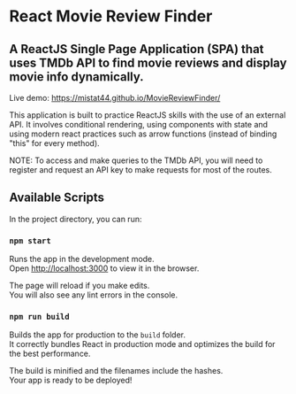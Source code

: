 # React Movie Review Finder
## A ReactJS Single Page Application (SPA) that uses TMDb API to find movie reviews and display movie info dynamically.
Live demo: https://mistat44.github.io/MovieReviewFinder/

This application is built to practice ReactJS skills with the use of an external API. It involves conditional rendering, using components with state and using modern react practices such as arrow functions (instead of binding "this" for every method). 

NOTE: To access and make queries to the TMDb API, you will need to register and request an API key to make requests for most of the routes.

## Available Scripts

In the project directory, you can run:

### `npm start`

Runs the app in the development mode.<br>
Open [http://localhost:3000](http://localhost:3000) to view it in the browser.

The page will reload if you make edits.<br>
You will also see any lint errors in the console.

### `npm run build`

Builds the app for production to the `build` folder.<br>
It correctly bundles React in production mode and optimizes the build for the best performance.

The build is minified and the filenames include the hashes.<br>
Your app is ready to be deployed!
